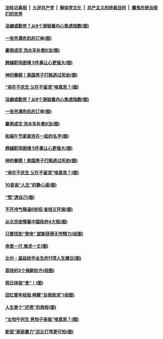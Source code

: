

####  [法轮功真相](../../../../basic/blob/master/README.md?t=06250431) &nbsp;|&nbsp; [九评共产党](../../../../9ping.md/blob/master/README.md?t=06250431) &nbsp;|&nbsp; [解体党文化](../../../../jtdwh.md/blob/master/README.md?t=06250431)  &nbsp;|&nbsp; [共产主义的终极目的](../../../../gczydzjmd.md/blob/master/README.md?t=06250431) &nbsp;|&nbsp; [魔鬼在统治我们的世界](../../../../mgztzwmdsj.md/blob/master/README.md?t=06250431) 

#### [洁癖或勤劳？从9个测验看内心焦虑指数(图)](../pages/p8/937558.md?t=06250431) 

#### [一张充满危机的订单(图)](../pages/p8/936981.md?t=06250431) 

#### [豪雨成灾 泡水车补救8法(图)](../pages/p8/937526.md?t=06250431) 

#### [跨越职场困境 5件事让心更强大(图)](../pages/p8/937375.md?t=06250431) 

#### [神的眷顾！美国男子打盹逃过死劫(图)](../pages/p8/936985.md?t=06250431) 

#### [“母在不庆生 父在不留须”啥意思？(图)](../pages/p8/937234.md?t=06250431) 

#### [洁癖或勤劳？从9个测验看内心焦虑指数(图)](../pages/p8/937558.md?t=06250431) 

#### [一张充满危机的订单(图)](../pages/p8/936981.md?t=06250431) 

#### [豪雨成灾 泡水车补救8法(图)](../pages/p8/937526.md?t=06250431) 

#### [和端午节紧紧连在一起的名字(图)](../pages/p8/937448.md?t=06250431) 

#### [跨越职场困境 5件事让心更强大(图)](../pages/p8/937375.md?t=06250431) 

#### [神的眷顾！美国男子打盹逃过死劫(图)](../pages/p8/936985.md?t=06250431) 

#### [“母在不庆生 父在不留须”啥意思？(图)](../pages/p8/937234.md?t=06250431) 

#### [10首谈“人生”的静心谣(图)](../pages/p8/936965.md?t=06250431) 

#### [“悟”透自己(图)](../pages/p8/936972.md?t=06250431) 

#### [不开冷气降温6妙招 省钱又环保(图)](../pages/p8/937329.md?t=06250431) 

#### [从北京疫情看中国政府4大假(图)](../pages/p8/937196.md?t=06250431) 

#### [只要找到“使命” 就能获得无穷精力(组图)](../pages/p8/937159.md?t=06250431) 

#### [命里一尺 难求一丈(图)](../pages/p8/936782.md?t=06250431) 

#### [比尔・盖兹给毕业生的11项人生建议(图)](../pages/p8/936231.md?t=06250431) 

#### [荔枝的3个保鲜妙方(组图)](../pages/p8/936950.md?t=06250431) 

#### [假日体验“舍”！(图)](../pages/p8/937183.md?t=06250431) 

#### [回忆童年经验 唤醒“自我欲求”(组图)](../pages/p8/937082.md?t=06250431) 

#### [人生是个“还债”的旅程(图)](../pages/p8/936768.md?t=06250431) 

#### [“女怕午时生 男怕子夜临”啥意思？(图)](../pages/p8/937081.md?t=06250431) 

#### [新型“家庭暴力”远比打骂更可怕(图)](../pages/p8/936230.md?t=06250431) 

